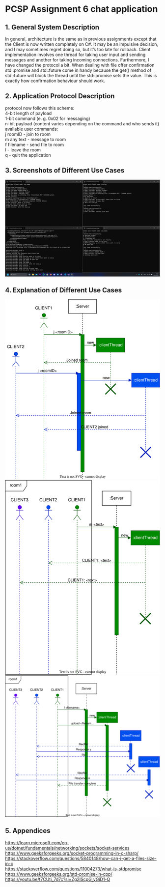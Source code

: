 # PCSP Assignment 6 chat application
## 1. General System Description
In general, architecture is the same as in previous assignments except that the Client is now written completely on C#. 
It may be an impulsive decision, and I may sometimes regret doing so, but it’s too late for rollback. 
Client implementation involves one thread for taking user input and sending messages and another for taking incoming connections. 
Furthermore, I have changed the protocol a bit. 
When dealing with file offer confirmation std::promise and std::future come in handy because the get() method of std::future will block the thread until the std::promise sets the value. 
This is exactly how confirmation behaviour should work. 
## 2. Application Protocol Description
protocol now follows this scheme: <br>
4-bit length of payload <br>
1-bit command (e. g. 0x02 for messaging) <br>
n-bit payload (content varies depending on the command and who sends it) <br>
available user commands:<br>
j roomID - join to room <br>
m any text - message to room <br>
f filename - send file to room <br>
l - leave the room <br>
q - quit the application <br>
## 3. Screenshots of Different Use Cases
![screenshot](resources/screenshot1.png)

## 4. Explanation of Different Use Cases
![JoinRoomUML](resources/JoinRoom.drawio.svg) <br>
![MessageUML](resources/Message.drawio.svg) <br>
![SendFileUML](resources/FileSharing.drawio.svg) <br>

## 5. Appendices
https://learn.microsoft.com/en-us/dotnet/fundamentals/networking/sockets/socket-services <br>
https://www.geeksforgeeks.org/socket-programming-in-c-sharp/ <br>
https://stackoverflow.com/questions/5840148/how-can-i-get-a-files-size-in-c <br>
https://stackoverflow.com/questions/11004273/what-is-stdpromise <br>
https://www.geeksforgeeks.org/std-promise-in-cpp/ <br>
https://youtu.be/t7CUti_7d7c?si=Zg2IScpG_yGiD1-Q <br>